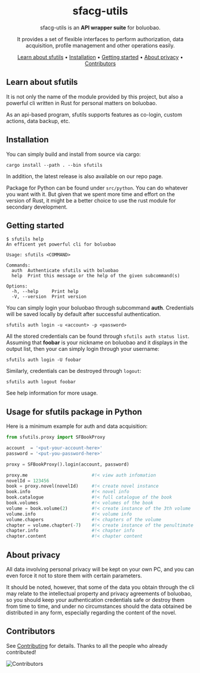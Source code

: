 <div align="center">

# sfacg-utils

sfacg-utils is an **API wrapper suite** for boluobao.

It provides a set of flexible interfaces to perform authorization, data acquisition, profile management and other operations easily.

[Learn about sfutils](#learn-about-sfutils) •
[Installation](#installation) •
[Getting started](#getting-started) •
[About privacy](#about-privacy) •
[Contributors](#contributors)

</div>

## Learn about sfutils

It is not only the name of the module provided by this project, but also a powerful cli written in Rust for personal matters on boluobao.

As an api-based program, sfutils supports features as co-login, custom actions, data backup, etc.

## Installation

You can simply build and install from source via cargo:

```shell
cargo install --path . --bin sfutils
```

In addition, the latest release is also available on our repo page.

Package for Python can be found under `src/python`. You can do whatever you want with it. But given that we spent more time and effort on the version of Rust, it might be a better choice to use the rust module for secondary development.

## Getting started

```shell
$ sfutils help
An efficent yet powerful cli for boluobao

Usage: sfutils <COMMAND>

Commands:
  auth  Authenticate sfutils with boluobao
  help  Print this message or the help of the given subcommand(s)

Options:
  -h, --help     Print help
  -V, --version  Print version
```

You can simply login your boluobao through subcommand **auth**. Credentials will be saved locally by default after successful authentication.

```shell
sfutils auth login -u <account> -p <password>
```

All the stored credentials can be found through `sfutils auth status list`. Assuming that **foobar** is your nickname on boluobao and it displays in the output list, then your can simply login through your username:

```shell
sfutils auth login -U foobar
```

Similarly, credentials can be destroyed through `logout`:

```shell
sfutils auth logout foobar
```

See help information for more usage.

## Usage for sfutils package in Python

Here is a minimum example for auth and data acquisition:

```python
from sfutils.proxy import SFBookProxy

account  = '<put-your-account-here>'
password = '<put-you-password-here>'

proxy = SFBookProxy().login(account, password)

proxy.me                        #!< view auth infomation
novelId = 123456
book = proxy.novel(novelId)     #!< create novel instance
book.info                       #!< novel info
book.catalogue                  #!< full catalogue of the book
book.volumes                    #!< volumes of the book
volume = book.volume(2)         #!< create instance of the 3th volume
volume.info                     #!< volume info
volume.chapers                  #!< chapters of the volume
chapter = volume.chapter(-7)    #!< create instance of the penultimate chapter 7
chapter.info                    #!< chapter info
chapter.content                 #!< chapter content
```

## About privacy

All data involving personal privacy will be kept on your own PC, and you can even force it not to store them with certain parameters.

It should be noted, however, that some of the data you obtain through the cli may relate to the intellectual property and privacy agreements of boluobao, so you should keep your authentication credentials safe or destroy them from time to time, and under no circumstances should the data obtained be distributed in any form, especially regarding the content of the novel.

## Contributors

See [Contributing](https://github.com/zymelaii/sfacg-utils/graphs/contributors) for details. Thanks to all the people who already contributed!

![Contributors](https://contributors-img.web.app/image?repo=zymelaii/sfacg-utils&max=500)
